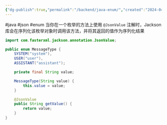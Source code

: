 ```yaml
---
{"dg-publish":true,"permalink":"/backend/java-enum/","created":"2024-04-10T17:36:40.000+08:00","updated":"2024-04-10T17:36:40.000+08:00"}
---
```


#java #json #enum
当你在一个枚举的方法上使用 `@JsonValue` 注解时，Jackson 库会在序列化该枚举对象时调用该方法，并将其返回的值作为序列化结果
```java
import com.fasterxml.jackson.annotation.JsonValue;

public enum MessageType {
    SYSTEM("system"),
    USER("user"),
    ASSISTANT("assistant");

    private final String value;

    MessageType(String value) {
        this.value = value;
    }

    @JsonValue
    public String getValue() {
        return value;
    }
}
```